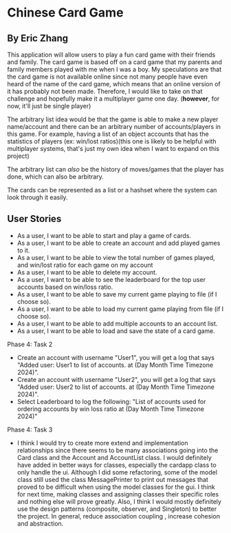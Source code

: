 # Chinese Card Game

## By Eric Zhang

This application will allow users to play a fun card game 
with their friends and family. The card game is based off 
on a card game that my parents and family members
played with me when I was a boy. My speculations are that
the card game is not available online since
not many people have even heard of the name of the card
game, which means that an online version of it has 
probably not been made. Therefore, I would like to 
take on that challenge and hopefully make it a multiplayer
game one day. (**however**, for now, it'll just be single player)

The arbitrary list idea would be that  the game is
able to make a new player name/account and there can 
be an arbitrary number of accounts/players in this game. 
For example, having a list of an object 
accounts that has the statistics of players (ex: win/lost ratios)(this one is 
likely to be helpful with multiplayer systems, that's
just my own idea when I want to expand on this project)

The arbitrary list can *also* be the history of moves/games that
the player has done, which can also be arbitrary.

The cards can be represented as a list or a hashset 
where the system can look through it easily.


## User Stories

- As a user, I want to be able to start and play a game of cards.
- As a user, I want to be able to create an account and add played games to it.
- As a user, I want to be able to view the total number of games played,
  and win/lost ratio for each game on my account
- As a user, I want to be able to delete my account.
- As a user, I want to be able to see the leaderboard for the top user accounts based on win/loss ratio.
- As a user, I want to be able to save my current game playing to file (if I choose so).
- As a user, I want to be able to load my current game playing from file (if I choose so).
- As a user, I want to be able to add multiple accounts to an account list.
- As a user, I want to be able to load and save the state of a card game.

Phase 4: Task 2
- Create an account with username "User1", you will get a log that says
"Added user: User1 to list of accounts. at (Day Month Time Timezone 2024)".
- Create an account with username "User2", you will get a log that says
  "Added user: User2 to list of accounts. at (Day Month Time Timezone 2024)".
- Select Leaderboard to log the following: 
"List of accounts used for ordering accounts by win loss ratio at (Day Month Time Timezone 2024)"

Phase 4: Task 3
- I think I would try to create more extend and implementation relationships since there
seems to be many associations going into the Card class and the Account and AccountList class. I would 
definitely have added in better ways for classes, especially the cardapp class to only 
handle the ui. Although I did some refactoring, some of the model class still
used the class MessagePrinter to print out messages that proved to be difficult
when using the model classes for the gui. I think for next time, making classes
and assigning classes their specific roles and nothing else will prove greatly.
Also, I think I would mostly definitely use the design patterns (composite, observer, 
and Singleton) to better the project. In general, reduce association coupling 
, increase cohesion and abstraction.
